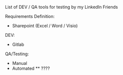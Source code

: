 List of DEV / QA tools for testing by my LinkedIn Friends

Requirements Definition:
* Sharepoint (Excel / Word / Visio)

DEV:
* Gitlab

QA/Testing: 
* Manual
* Automated
** ????
